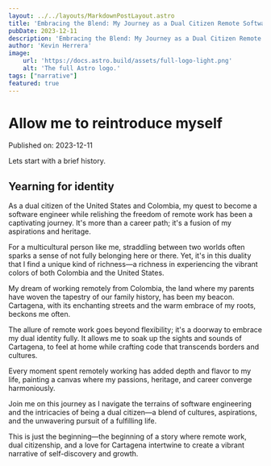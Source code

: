 ```yaml
---
layout: ../../layouts/MarkdownPostLayout.astro
title: 'Embracing the Blend: My Journey as a Dual Citizen Remote Software Engineer'
pubDate: 2023-12-11
description: 'Embracing the Blend: My Journey as a Dual Citizen Remote Software Engineer'
author: 'Kevin Herrera'
image:
    url: 'https://docs.astro.build/assets/full-logo-light.png'
    alt: 'The full Astro logo.'
tags: ["narrative"]
featured: true
---
```

# Allow me to reintroduce myself

Published on: 2023-12-11

Lets start with a brief history.

## Yearning for identity

As a dual citizen of the United States and Colombia, my quest to become a software engineer while relishing the freedom of remote work has been a captivating journey. It's more than a career path; it's a fusion of my aspirations and heritage.

For a multicultural person like me, straddling between two worlds often sparks a sense of not fully belonging here or there. Yet, it's in this duality that I find a unique kind of richness—a richness in experiencing the vibrant colors of both Colombia and the United States.

My dream of working remotely from Colombia, the land where my parents have woven the tapestry of our family history, has been my beacon. Cartagena, with its enchanting streets and the warm embrace of my roots, beckons me often.

The allure of remote work goes beyond flexibility; it's a doorway to embrace my dual identity fully. It allows me to soak up the sights and sounds of Cartagena, to feel at home while crafting code that transcends borders and cultures.

Every moment spent remotely working has added depth and flavor to my life, painting a canvas where my passions, heritage, and career converge harmoniously.

Join me on this journey as I navigate the terrains of software engineering and the intricacies of being a dual citizen—a blend of cultures, aspirations, and the unwavering pursuit of a fulfilling life.

This is just the beginning—the beginning of a story where remote work, dual citizenship, and a love for Cartagena intertwine to create a vibrant narrative of self-discovery and growth.